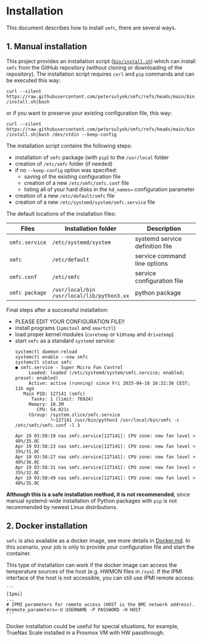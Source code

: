 # Installation
This document describes how to install `smfc`, there are several ways.  

## 1. Manual installation
This project provides an installation script ([`bin/install.sh`](https://raw.githubusercontent.com/petersulyok/smfc/refs/heads/main/bin/install.sh))
which can install `smfc` from the GitHub repository (without cloning or downloading of the repository).
The installation script requires `curl` and `pip` commands and can be executed this way:

`curl --silent https://raw.githubusercontent.com/petersulyok/smfc/refs/heads/main/bin/install.sh|bash`

or if you want to preserve your existing configuration file, this way:

`curl --silent https://raw.githubusercontent.com/petersulyok/smfc/refs/heads/main/bin/install.sh|bash /dev/stdin --keep-config`

The installation script contains the following steps:

  - installation of `smfc` package (with `pip`) to the `/usr/local` folder
  - creation of `/etc/smfc` folder (if needed)
  - if no `--keep-config` option was specified:
    - saving of the existing configuration file
    - creation of a new `/etc/smfc/smfc.conf` file
    - listing all of your hard disks in the `hd_names=` configuration parameter  
  - creation of a new `/etc/default/smfc` file
  - creation of a new `/etc/systemd/system/smfc.service` file

The default locations of the installation files: 

| Files           | Installation folder                               | Description                     |
|-----------------|---------------------------------------------------|---------------------------------|
| `smfc.service`  | `/etc/systemd/system`                             | systemd service definition file |
| `smfc`          | `/etc/default`                                    | service command line options    |
| `smfc.conf`     | `/etc/smfc`                                       | service configuration file      |
| `smfc package`  | `/usr/local/bin`<br/> `/usr/local/lib/python3.xx` | python package                  |

Final steps after a successful installation:
  - PLEASE EDIT YOUR CONFIGURATION FILE!!
  - install programs (`ipmitool` and `smartctl`)
  - load proper kernel modules (`coretemp` or `k10temp` and `drivetemp`)
  - start `smfc` as a standard `systemd` service:
    ```
    systemctl daemon-reload
    systemctl enable --now smfc
    systemctl status smfc
    ● smfc.service - Super Micro Fan Control
         Loaded: loaded (/etc/systemd/system/smfc.service; enabled; preset: enabled)
         Active: active (running) since Fri 2025-04-18 16:32:36 CEST; 11h ago
       Main PID: 127141 (smfc)
          Tasks: 1 (limit: 76924)
         Memory: 10.3M
            CPU: 54.921s
         CGroup: /system.slice/smfc.service
                 └─127141 /usr/bin/python3 /usr/local/bin/smfc -c /etc/smfc/smfc.conf -l 3
    
    Apr 19 03:58:19 nas smfc.service[127141]: CPU zone: new fan level > 48%/35.0C
    Apr 19 03:58:23 nas smfc.service[127141]: CPU zone: new fan level > 35%/31.0C
    Apr 19 03:58:27 nas smfc.service[127141]: CPU zone: new fan level > 48%/36.0C
    Apr 19 03:58:31 nas smfc.service[127141]: CPU zone: new fan level > 35%/32.0C
    Apr 19 03:58:49 nas smfc.service[127141]: CPU zone: new fan level > 48%/35.0C
    ```

**Although this is a safe installation method, it is not recommended**, since manual systemd-wide installation of Python packages with `pip` is not recommended by newest Linux distributions.

## 2. Docker installation
`smfc` is also available as a docker image, see more details in [Docker.md](docker/Docker.md). In this scenario, your job is only to provide your configuration file and start the container. 

This type of installation can work if the docker image can access the temperature sources of the host (e.g. HWMON files in `/sys`).
If the IPMI interface of the host is not accessible, you can still use IPMI remote access:

    ```
    [Ipmi]
    ...
    # IPMI parameters for remote access (HOST is the BMC network address).
    #remote_parameters=-U USERNAME -P PASSWORD -H HOST
    ```

Docker installation could be useful for special situations, for example, TrueNas Scale installed in a Proxmox VM with HW passthrough.
